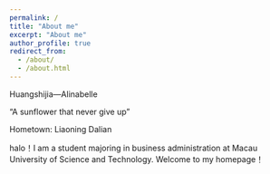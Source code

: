 ```yaml
---
permalink: /
title: "About me"
excerpt: "About me"
author_profile: true
redirect_from: 
  - /about/
  - /about.html
---
```


Huangshijia—Alinabelle <br>

“A sunflower that never give up” <br>

Hometown: Liaoning Dalian <br>

halo！I am a student majoring in business administration at Macau University of Science and Technology. Welcome to my homepage！
